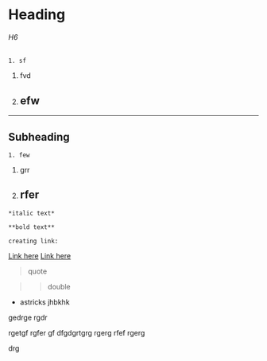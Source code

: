 # Heading

###### H6

    1. sf

1. fvd
2. ## efw

---

## Subheading

    1. few

1. grr
1. ## rfer

```
*italic text*

**bold text**

creating link:

```

[Link here](/html/upload/upload.css)
[Link here](https://google.com)

> quote

> > double

- astricks
  jhbkhk

gedrge
rgdr

rgetgf rgfer gf dfgdgrtgrg rgerg
rfef rgerg

drg
